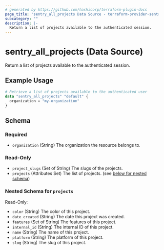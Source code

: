 ```yaml
---
# generated by https://github.com/hashicorp/terraform-plugin-docs
page_title: "sentry_all_projects Data Source - terraform-provider-sentry"
subcategory: ""
description: |-
  Return a list of projects available to the authenticated session.
---
```


# sentry_all_projects (Data Source)

Return a list of projects available to the authenticated session.

## Example Usage

```terraform
# Retrieve a list of projects available to the authenticated user
data "sentry_all_projects" "default" {
  organization = "my-organization"
}
```

<!-- schema generated by tfplugindocs -->
## Schema

### Required

- `organization` (String) The organization the resource belongs to.

### Read-Only

- `project_slugs` (Set of String) The slugs of the projects.
- `projects` (Attributes Set) The list of projects. (see [below for nested schema](#nestedatt--projects))

<a id="nestedatt--projects"></a>
### Nested Schema for `projects`

Read-Only:

- `color` (String) The color of this project.
- `date_created` (String) The date this project was created.
- `features` (Set of String) The features of this project.
- `internal_id` (String) The internal ID of this project.
- `name` (String) The name of this project.
- `platform` (String) The platform of this project.
- `slug` (String) The slug of this project.

